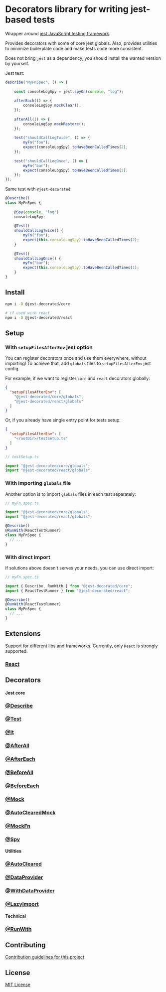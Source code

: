 # Decorators library for writing jest-based tests

Wrapper around [jest JavaScript testing framework](https://jestjs.io/).

Provides decorators with some of core jest globals. Also, provides utilities to minimize boilerplate code and make tests code more consistent.

Does not bring `jest` as a dependency, you should install the wanted version by yourself.

Jest test:

```typescript
describe("MyFnSpec", () => {
    
    const consoleLogSpy = jest.spyOn(console, "log");
    
    afterEach(() => {
        consoleLogSpy.mockClear();
    });
    
    afterAll(() => {
        consoleLogSpy.mockRestore();
    });
    
    test("shouldCallLogTwice", () => {
        myFn("foo");
        expect(consoleLogSpy).toHaveBeenCalledTimes(2);
    });
    
    test("shouldCallLogOnce", () => {
        myFn("bar");
        expect(consoleLogSpy).toHaveBeenCalledTimes(2);
    });
});
```

Same test with `@jest-decorated`:

```typescript
@Describe()
class MyFnSpec {
    
    @Spy(console, "log")
    consoleLogSpy;
    
    @Test()
    shouldCallLogTwice() {
        myFn("foo");
        expect(this.consoleLogSpy).toHaveBeenCalledTimes(2);
    }
    
    @Test()
    shouldCallLogOnce() {
        myFn("bar");
        expect(this.consoleLogSpy).toHaveBeenCalledTimes(1);
    }
}
```

## Install

```bash
npm i -D @jest-decorated/core

# if used with react
npm i -D @jest-decorated/react
```

## Setup

### With `setupFilesAfterEnv` jest option

You can register decorators once and use them everywhere, without importing! To achieve that, add `globals` files to `setupFilesAfterEnv` jest config.

For example, if we want to register `core` and `react` decorators globally:

```json
{
  "setupFilesAfterEnv": [
    "@jest-decorated/core/globals",
    "@jest-decorated/react/globals"
  ]
}
```

Or, if you already have single entry point for tests setup:

```json
{
  "setupFilesAfterEnv": [
    "<rootDir>/testSetup.ts"
  ]
}
```
```typescript
// testSetup.ts

import "@jest-decorated/core/globals";
import "@jest-decorated/react/globals";
```

### With importing `globals` file

Another option is to import `globals` files in each test separately:

```typescript
// myFn.spec.ts

import "@jest-decorated/core/globals";
import "@jest-decorated/react/globals";

@Describe()
@RunWith(ReactTestRunner)
class MyFnSpec {
  // ...
}
```

### With direct import

If solutions above doesn't serves your needs, you can use direct import:

```typescript
// myFn.spec.ts

import { Describe, RunWith } from "@jest-decorated/core";
import { ReactTestRunner } from "@jest-decorated/react";

@Describe()
@RunWith(ReactTestRunner)
class MyFnSpec {
  // ...
}
```

## Extensions

Support for different libs and frameworks. Currently, only `React` is strongly supported.

### [React](https://github.com/vitalishapovalov/jest-decorated/blob/master/packages/react/README.md)

## Decorators

#### Jest core

### [@Describe](https://github.com/vitalishapovalov/jest-decorated/blob/master/docs/core/Describe.md)

### [@Test](https://github.com/vitalishapovalov/jest-decorated/blob/master/docs/core/Test.md)

### [@It](https://github.com/vitalishapovalov/jest-decorated/blob/master/docs/core/Test.md)

### [@AfterAll](https://github.com/vitalishapovalov/jest-decorated/blob/master/docs/core/Hooks.md)

### [@AfterEach](https://github.com/vitalishapovalov/jest-decorated/blob/master/docs/core/Hooks.md)

### [@BeforeAll](https://github.com/vitalishapovalov/jest-decorated/blob/master/docs/core/Hooks.md)

### [@BeforeEach](https://github.com/vitalishapovalov/jest-decorated/blob/master/docs/core/Hooks.md)

### [@Mock](https://github.com/vitalishapovalov/jest-decorated/blob/master/docs/core/Mock.md)

### [@AutoClearedMock](https://github.com/vitalishapovalov/jest-decorated/blob/master/docs/core/Mock.md)

### [@MockFn](https://github.com/vitalishapovalov/jest-decorated/blob/master/docs/core/MockFn.md)

### [@Spy](https://github.com/vitalishapovalov/jest-decorated/blob/master/docs/core/Spy.md)

#### Utilities

### [@AutoCleared](https://github.com/vitalishapovalov/jest-decorated/blob/master/docs/core/AutoCleared.md)

### [@DataProvider](https://github.com/vitalishapovalov/jest-decorated/blob/master/docs/core/DataProvider.md)

### [@WithDataProvider](https://github.com/vitalishapovalov/jest-decorated/blob/master/docs/core/WithDataProvider.md)

### [@LazyImport](https://github.com/vitalishapovalov/jest-decorated/blob/master/docs/core/LazyImport.md)

#### Technical

### [@RunWith](https://github.com/vitalishapovalov/jest-decorated/blob/master/docs/core/RunWith.md)

## Contributing

[Contribution guidelines for this project](CONTRIBUTING.md)

## License

[MIT License](LICENSE)
